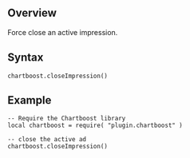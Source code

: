 ## Overview

Force close an active impression.  

## Syntax

```
chartboost.closeImpression()
```

## Example
```
-- Require the Chartboost library
local chartboost = require( "plugin.chartboost" )

-- close the active ad
chartboost.closeImpression()
```
